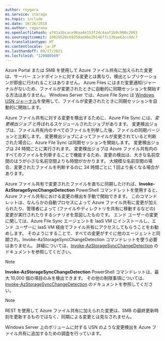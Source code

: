 ```yaml
---
author: roygara
ms.service: storage
ms.topic: include
ms.date: 10/26/2018
ms.author: rogarana
ms.openlocfilehash: a741a3bcace98aa4e153f2dc4aaf1b9c900c2003
ms.sourcegitcommit: 10029520c69258ad4be29146ffc139ae62ccddc7
ms.translationtype: HT
ms.contentlocale: ja-JP
ms.lasthandoff: 09/27/2021
ms.locfileid: "129080569"
---
```

Azure Portal または SMB を使用して Azure ファイル共有に加えられた変更は、サーバー エンドポイントに対する変更とは異なり、検出とレプリケーションが即座に行われることはありません。 Azure Files にはまだ変更通知/ジャーナルがないため、ファイルが変更されたときに自動的に同期セッションを開始する方法はありません。 Windows Server では、Azure File Sync は [Windows USN ジャーナル](/windows/win32/fileio/change-journals)を使用して、ファイルが変更されたときに同期セッションを自動的に開始します。

Azure ファイル共有に対する変更を検出するために、Azure File Sync には、*変更検出ジョブ* と呼ばれるスケジュールされたジョブがあります。 変更検出ジョブは、ファイル共有内のすべてのファイルを列挙した後、ファイルの同期バージョンと比較します。 変更検出ジョブによってファイルが変更されていると判断された場合に、Azure File Sync は同期セッションを開始します。 変更検出ジョブは 24 時間ごとに実行されます。 変更検出ジョブは Azure ファイル共有内のすべてのファイルを列挙することで機能するため、変更の検出は、大きな名前空間のほうが小さな名前空間よりも時間がかかります。 大規模な名前空間の場合、変更されたファイルを判断するのに 24 時間ごとに 1 回より長くなる場合があります。

Azure ファイル共有で変更されたファイルを直ちに同期したければ、**Invoke-AzStorageSyncChangeDetection** PowerShell コマンドレットを使用すると、Azure ファイル共有における変更の検出を手動で開始できます。 このコマンドレットは、なんらかの自動プロセスによって Azure ファイル共有に変更が加えられたり、管理者によって (ファイルやディレクトリを共有に移動するなどの) 変更が実行されたりするシナリオを意図したものです。 エンド ユーザーの変更に関しては、Azure File Sync エージェントを IaaS VM にインストールし、エンド ユーザーに IaaS VM 経由でファイル共有にアクセスしてもらうことをお勧めします。 そのようにすることで、すべての変更がすぐに他のエージェントと同期され、Invoke-AzStorageSyncChangeDetection コマンドレットを使う必要はありません。 詳細については、[Invoke-AzStorageSyncChangeDetection](/powershell/module/az.storagesync/invoke-azstoragesyncchangedetection) のドキュメントを参照してください。

>[!NOTE]
>**Invoke-AzStorageSyncChangeDetection** PowerShell コマンドレットは、最大 10,000 個の項目のみを検出できます。 その他の制限事項については、[Invoke-AzStorageSyncChangeDetection](/powershell/module/az.storagesync/invoke-azstoragesyncchangedetection) のドキュメントを参照してください。

>[!NOTE]
>REST を使用して Azure ファイル共有に加えられた変更は、SMB の最終更新時刻を更新するものではなく、同期による変更とは見なされません。

Windows Server 上のボリュームに対する USN のような変更検出を Azure ファイル共有に追加するための調査を行っています。
